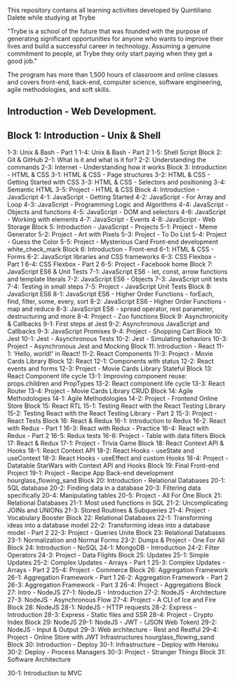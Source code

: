 This repository contains all learning activities developed by Quintiliano Dalete while studying at Trybe

"Trybe is a school of the future that was founded with the purpose of generating significant opportunities for anyone who wants to improve their lives and build a successful career in technology. Assuming a genuine commitment to people, at Trybe they only start paying when they get a good job."

The program has more than 1,500 hours of classroom and online classes and covers front-end, back-end, computer science, software engineering, agile methodologies, and soft skills.

## Introduction - Web Development.
## Block 1: Introduction - Unix & Shell
 1-3: Unix & Bash - Part 1
 1-4: Unix & Bash - Part 2
 1-5: Shell Script
Block 2: Git & GitHub
 2-1: What is it and what is it for?
 2-2: Understanding the commands
 2-3: Internet - Understanding how it works
Block 3: Introduction - HTML & CSS
 3-1: HTML & CSS - Page structures
 3-2: HTML & CSS - Getting Started with CSS
 3-3: HTML & CSS - Selectors and positioning
 3-4: Semantic HTML
 3-5: Project - HTML & CSS
Block 4: Introduction - JavaScript
 4-1: JavaScript - Getting Started
 4-2: JavaScript - For Array and Loop
 4-3: JavaScript - Programming Logic and Algorithms
 4-4: JavaScript - Objects and functions
 4-5: JavaScript - DOM and selectors
 4-6: JavaScript - Working with elements
 4-7: JavaScript - Events
 4-8: JavaScript - Web Storage
Block 5: Introduction - JavaScript - Projects
 5-1: Project - Meme Generator
 5-2: Project - Art with Pixels
 5-3: Project - To Do List
 5-4: Project - Guess the Color
 5-5: Project - Mysterious Card
Front-end development white_check_mark
Block 6: Introduction - Front-end
 6-1: HTML & CSS - Forms
 6-2: JavaScript libraries and CSS frameworks
 6-3: CSS Flexbox - Part 1
 6-4: CSS Flexbox - Part 2
 6-5: Project - Facebook home
Block 7: JavaScript ES6 & Unit Tests
 7-1: JavaScript ES6 - let, const, arrow functions and template literals
 7-2: JavaScript ES6 - Objects
 7-3: JavaScript unit tests
 7-4: Testing in small steps
 7-5: Project - JavaScript Unit Tests
Block 8: JavaScript ES6
 8-1: JavaScript ES6 - Higher Order Functions - forEach, find, filter, some, every, sort
 8-2: JavaScript ES6 - Higher Order Functions - map and reduce
 8-3: JavaScript ES6 - spread operator, rest parameter, destructuring and more
 8-4: Project - Zoo functions
Block 9: Asynchronicity & Callbacks
 9-1: First steps at Jest
 9-2: Asynchronous JavaScript and Callbacks
 9-3: JavaScript Promises
 9-4: Project - Shopping Cart
Block 10: Jest
 10-1: Jest - Asynchronous Tests
 10-2: Jest - Simulating behaviors
 10-3: Project - Asynchronous Jest and Mocking
Block 11: Introduction - React
 11-1: 'Hello, world!' in React!
 11-2: React Components
 11-3: Project - Movie Cards Library
Block 12: React
 12-1: Components with status
 12-2: React events and forms
 12-3: Project - Movie Cards Library Stateful
Block 13: React Component life cycle
 13-1: Improving component reuse: props.children and PropTypes
 13-2: React component life cycle
 13-3: React Router
 13-4: Project - Movie Cards Library CRUD
Block 14: Agile Methodologies
 14-1: Agile Methodologies
 14-2: Project - Frontend Online Store
Block 15: React RTL
 15-1: Testing React with the React Testing Library
 15-2: Testing React with the React Testing Library - Part 2
 15-3: Project - React Tests
Block 16: React & Redux
 16-1: Introduction to Redux
 16-2: React with Redux - Part 1
 16-3: React with Redux - Practice
 16-4: React with Redux - Part 2
 16-5: Redux tests
 16-6: Project - Table with data filters
Block 17: React & Redux
 17-1: Project - Trivia Game
Block 18: React Context API & Hooks
 18-1: React Context API
 18-2: React Hooks - useState and useContext
 18-3: React Hooks - useEffect and custom Hooks
 18-4: Project - Datatable StarWars with Context API and Hooks
Block 19: Final Front-end Project
 19-1: Project - Recipe App
Back-end development hourglass_flowing_sand
Block 20: Introduction - Relational Databases
 20-1: SQL database
 20-2: Finding data in a database
 20-3: Filtering data specifically
 20-4: Manipulating tables
 20-5: Project - All For One
Block 21: Relational Databases
 21-1: Most used functions in SQL
 21-2: Uncomplicating JOINs and UNIONs
 21-3: Stored Routines & Subqueries
 21-4: Project - Vocabulary Booster
Block 22: Relational Databases
 22-1: Transforming ideas into a database model
 22-2: Transforming ideas into a database model - Part 2
 22-3: Project - Queries Unite
Block 23: Relational Databases
 23-1: Normalization and Normal Forms
 23-2: Dumps & Project - One For All
Block 24: Introduction - NoSQL
 24-1: MongoDB - Introduction
 24-2: Filter Operators
 24-3: Project - Data Flights
Block 25: Updates
 25-1: Simple Updates
 25-2: Complex Updates - Arrays - Part 1
 25-3: Complex Updates - Arrays - Part 2
 25-4: Project - Commerce
Block 26: Aggregation Framework
 26-1: Aggregation Framework - Part 1
 26-2: Aggregation Framework - Part 2
 26-3: Aggregation Framework - Part 3
 26-4: Project - Aggregations
Block 27: Intro - NodeJS
 27-1: NodeJS - Introduction
 27-2: NodeJS - Architecture
 27-3: NodeJS - Asynchronous Flow
 27-4: Project - A CLI of Ice and Fire
Block 28: NodeJS
 28-1: NodeJS - HTTP requests
 28-2: Express - Introduction
 28-3: Express - Static files and SSR
 28-4: Project - Crypto Index
Block 29: NodeJS
 29-1: NodeJS - JWT - (JSON Web Token)
 29-2: NodeJS - Input & Output
 29-3: Web architecture - Rest and Restful
 29-4: Project - Online Store with JWT
Infrastructures hourglass_flowing_sand
Block 30: Introduction - Deploy
 30-1: Infrastructure - Deploy with Heroku
 30-2: Deploy - Process Managers
 30-3: Project - Stranger Things
Block 31: Software Architecture

 30-1: Introduction to MVC
